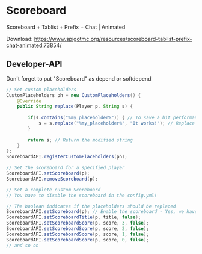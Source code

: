 # Scoreboard
Scoreboard + Tablist + Prefix + Chat | Animated

Download: https://www.spigotmc.org/resources/scoreboard-tablist-prefix-chat-animated.73854/

## Developer-API

Don't forget to put "Scoreboard" as depend or softdepend

```java
// Set custom placeholders
CustomPlaceholders ph = new CustomPlaceholders() {
    @Override
    public String replace(Player p, String s) {
 
        if(s.contains("%my_placeholder%")) { // To save a bit performance
            s = s.replace("%my_placeholder%", "It works!"); // Replace the placeholder
        }
 
        return s; // Return the modified string
    }
};
ScoreboardAPI.registerCustomPlaceholders(ph);
```
```java
// Set the scoreboard for a specified player
ScoreboardAPI.setScoreboard(p);
ScoreboardAPI.removeScoreboard(p);
```
```java
// Set a complete custom Scoreboard
// You have to disable the scoreboard in the config.yml!

// The boolean indicates if the placeholders should be replaced
ScoreboardAPI.setScoreboard(p); // Enable the scoreboard - Yes, we have disabled it in the config.yml, but now we have to enable it again with the API
ScoreboardAPI.setScoreboardTitle(p, title, false);
ScoreboardAPI.setScoreboardScore(p, score, 3, false);
ScoreboardAPI.setScoreboardScore(p, score, 2, false);
ScoreboardAPI.setScoreboardScore(p, score, 1, false);
ScoreboardAPI.setScoreboardScore(p, score, 0, false);
// and so on
```
